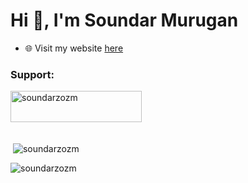 <h1 align="left">Hi 👋, I'm Soundar Murugan</h1>

- 🌐 Visit my website [here](https://soundarmurugan.com)

<h3 align="left">Support:</h3>
<p><a href="https://www.buymeacoffee.com/soundarzozm"> <img align="left" src="https://cdn.buymeacoffee.com/buttons/v2/default-yellow.png" height="50" width="210" alt="soundarzozm" /></a></p><br><br><br><br>

<p>&nbsp;<img align="center" src="https://github-readme-stats.vercel.app/api?username=soundarzozm&show_icons=true&locale=en" alt="soundarzozm" /></p>

<p><img align="center" src="https://github-readme-streak-stats.herokuapp.com/?user=soundarzozm&" alt="soundarzozm" /></p>

